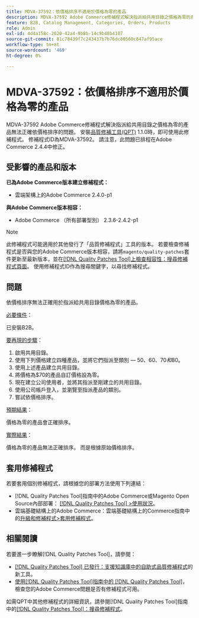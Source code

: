 ```yaml
---
title: MDVA-37592：依價格排序不適用於價格為零的產品
description: MDVA-37592 Adobe Commerce修補程式解決指派給共用目錄之價格為零的產品無法正確依價格排序的問題。 安裝[Quality Patches Tool (QPT)](https://experienceleague.adobe.com/en/docs/commerce-knowledge-base/kb/announcements/commerce-announcements/magento-quality-patches-released-new-tool-to-self-serve-quality-patches) 1.1.0時，即可使用此修補程式。 修補程式ID為MDVA-37592。 請注意，此問題已排程在Adobe Commerce 2.4.4中修正。
feature: B2B, Catalog Management, Categories, Orders, Products
role: Admin
exl-id: 4d4a158c-2020-42a4-9b8b-14c9b48b4107
source-git-commit: 81c78439f7c243437b7b76dc80560c847af95ace
workflow-type: tm+mt
source-wordcount: '469'
ht-degree: 0%

---
```


# MDVA-37592：依價格排序不適用於價格為零的產品

MDVA-37592 Adobe Commerce修補程式解決指派給共用目錄之價格為零的產品無法正確依價格排序的問題。 安裝[品質修補工具(QPT)](https://experienceleague.adobe.com/en/docs/commerce-knowledge-base/kb/announcements/commerce-announcements/magento-quality-patches-released-new-tool-to-self-serve-quality-patches) 1.1.0時，即可使用此修補程式。 修補程式ID為MDVA-37592。 請注意，此問題已排程在Adobe Commerce 2.4.4中修正。

## 受影響的產品和版本

**已為Adobe Commerce版本建立修補程式：**

* 雲端架構上的Adobe Commerce 2.4.0-p1

**與Adobe Commerce版本相容：**

* Adobe Commerce （所有部署型別） 2.3.6-2.4.2-p1

>[!NOTE]
>
>此修補程式可能適用於其他發行了「品質修補程式」工具的版本。 若要檢查修補程式是否與您的Adobe Commerce版本相容，請將`magento/quality-patches`套件更新至最新版本，並在[[!DNL Quality Patches Tool]上檢查相容性：搜尋修補程式頁面](https://experienceleague.adobe.com/en/docs/commerce-knowledge-base/kb/announcements/commerce-announcements/magento-quality-patches-released-new-tool-to-self-serve-quality-patches)。 使用修補程式ID作為搜尋關鍵字，以尋找修補程式。

## 問題

依價格排序無法正確用於指派給共用目錄價格為零的產品。

<u>必要條件</u>：

已安裝B2B。

<u>要再現的步驟</u>：

1. 啟用共用目錄。
1. 使用下列價格建立四種產品，並將它們指派至類別 — $50、$60、$70和$80。
1. 使用上述產品建立共用目錄。
1. 將價格為$70的產品自訂價格設為零。
1. 現在建立公司使用者，並將其指派至剛建立的共用目錄。
1. 使用公司帳戶登入，並瀏覽至指派產品的類別。
1. 嘗試依價格排序。

<u>預期結果</u>：

價格為零的產品會正確排序。

<u>實際結果</u>：

價格為零的產品無法正確排序。 而是根據原始價格排序。

## 套用修補程式

若要套用個別修補程式，請根據您的部署方法使用下列連結：

* [!DNL Quality Patches Tool]指南中的Adobe Commerce或Magento Open Source內部部署： [[!DNL Quality Patches Tool] >使用狀況](/help/tools/quality-patches-tool/usage.md)。
* 雲端基礎結構上的Adobe Commerce：雲端基礎結構上的Commerce指南中的[升級和修補程式>套用修補程式](https://experienceleague.adobe.com/docs/commerce-cloud-service/user-guide/develop/upgrade/apply-patches.html)。

## 相關閱讀

若要進一步瞭解[!DNL Quality Patches Tool]，請參閱：

* [[!DNL Quality Patches Tool] 已發行：支援知識庫中的自助式品質修補程式](https://experienceleague.adobe.com/en/docs/commerce-knowledge-base/kb/announcements/commerce-announcements/magento-quality-patches-released-new-tool-to-self-serve-quality-patches)的新工具。
* [使用[!DNL Quality Patches Tool]指南中的 [!DNL Quality Patches Tool]](/help/tools/quality-patches-tool/patches-available-in-qpt/check-patch-for-magento-issue-with-magento-quality-patches.md)，檢查您的Adobe Commerce問題是否有修補程式可用。

如需QPT中其他修補程式的詳細資訊，請參閱[!DNL Quality Patches Tool]指南中的[[!DNL Quality Patches Tool]：搜尋修補程式](https://experienceleague.adobe.com/tools/commerce-quality-patches/index.html)。
